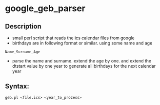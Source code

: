 # google_geb_parser
## Description 
* small perl script that reads the ics calendar files from google
* birthdays are in following format or similar. using some name and age
```
Name_Surname_Age
```
* parse the name and surname. extend the age by one. and extend the dtstart value by one year to generate all birthdays for the next calendar year
## Syntax:
```
geb.pl <file.ics> <year_to_prozess>
```
